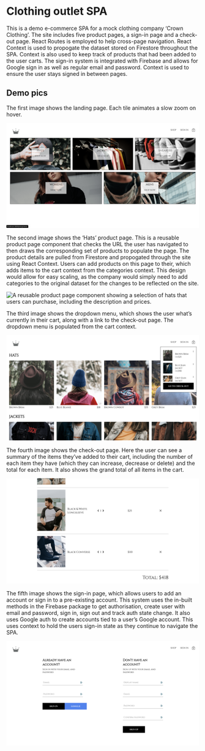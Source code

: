 # Clothing outlet SPA

This is a demo e-commerce SPA for a mock clothing company ‘Crown Clothing’. The site includes five product pages, a sign-in page and a check-out page. React Routes is employed to help cross-page navigation. React Context is used to propogate the dataset stored on Firestore throughout the SPA. Context is also used to keep track of products that had been added to the user carts. The sign-in system is integrated with Firebase and allows for Google sign in as well as regular email and password. Context is used to ensure the user stays signed in between pages.

## Demo pics

The first image shows the landing page. Each tile animates a slow zoom on hover.

![The landing page showing five tiles for the five pages. Each animates a slow zoom on hover.](./demo-images/crwn-clthing_landing-page.png)

The second image shows the ‘Hats’ product page. This is a reusable product page component that checks the URL the user has navigated to then draws the corresponding set of products to populate the page. The product details are pulled from Firestore and propogated through the site using React Context. Users can add products on this page to their, which adds items to the cart context from the categories context. This design would allow for easy scaling, as the company would simply need to add categories to the original dataset for the changes to be reflected on the site.

![A reusable product page component showing a selection of hats that users can purchase, including the description and prices.](./demo-images/crwn-clthing_add-to-cart-hover.png)

The third image shows the dropdown menu, which shows the user what’s currently in their cart, along with a link to the check-out page. The dropdown menu is populated from the cart context.

![A dropdown menu showing the items that the user has added to their cart, along with a link to the check-out page.](./demo-images/crwn-clthing_drop-down-cart.png)

The fourth image shows the check-out page. Here the user can see a summary of the items they’ve added to their cart, including the number of each item they have (which they can increase, decrease or delete) and the total for each item. It also shows the grand total of all items in the cart.

![The check-out page showing the items in the user’s cart, along with the price for each item and the grand total.](./demo-images/crwn-clthing_checkout-page.png)

The fifth image shows the sign-in page, which allows users to add an account or sign in to a pre-existing account. This system uses the in-built methods in the Firebase package to get authorisation, create user with email and password, sign in, sign out and track auth state change. It also uses Google auth to create accounts tied to a user’s Google account. This uses context to hold the users sign-in state as they continue to navigate the SPA.

![A sign-in page that allows people to create an account using either email and password or their Google account, or log in to a pre-existing account.](./demo-images/crwn-clthing_sign-in-page.png)
